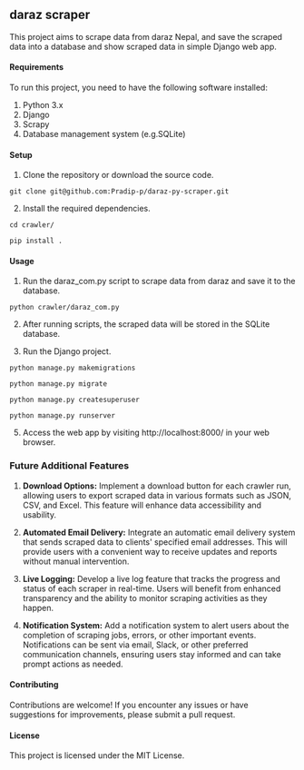 ## daraz scraper

This project aims to scrape data from  daraz Nepal, and save the scraped data into a database and show scraped data in simple Django web app.

#### Requirements
To run this project, you need to have the following software installed:

1. Python 3.x
2. Django
3. Scrapy 
4. Database management system (e.g.SQLite)

#### Setup
1. Clone the repository or download the source code.
```
git clone git@github.com:Pradip-p/daraz-py-scraper.git
```
2. Install the required dependencies.
```
cd crawler/
```
```
pip install .
```
#### Usage
1. Run the daraz_com.py script to scrape data from daraz and save it to the database.
```
python crawler/daraz_com.py
```

2. After running scripts, the scraped data will be stored in the SQLite database.

4. Run the Django project.
```
python manage.py makemigrations
```
```
python manage.py migrate
```
```
python manage.py createsuperuser
```
```
python manage.py runserver
```
5. Access the web app by visiting http://localhost:8000/ in your web browser.

### Future Additional Features

1. **Download Options:** Implement a download button for each crawler run, allowing users to export scraped data in various formats such as JSON, CSV, and Excel. This feature will enhance data accessibility and usability.

2. **Automated Email Delivery:** Integrate an automatic email delivery system that sends scraped data to clients' specified email addresses. This will provide users with a convenient way to receive updates and reports without manual intervention.

3. **Live Logging:** Develop a live log feature that tracks the progress and status of each scraper in real-time. Users will benefit from enhanced transparency and the ability to monitor scraping activities as they happen.

4. **Notification System:** Add a notification system to alert users about the completion of scraping jobs, errors, or other important events. Notifications can be sent via email, Slack, or other preferred communication channels, ensuring users stay informed and can take prompt actions as needed.




#### Contributing
Contributions are welcome! If you encounter any issues or have suggestions for improvements, please submit a pull request.

#### License
This project is licensed under the MIT License.

